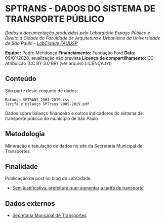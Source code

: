 SPTRANS - DADOS DO SISTEMA DE TRANSPORTE PÚBLICO 
============
*Dados e documentação produzidos pelo Laboratório Espaço Público e Direito à Cidade da Faculdade de Arquitetura e Urbanismo da Universidade de São Paulo - [LabCidade FAUUSP](http://www.labcidade.fau.usp.br/)*

**Equipe:** Pedro Mendonça
**Financiamento:** Fundação Ford
**Data:** 09/01/2020, atualização não prevista
**Licença de compartilhamento:** CC Atribuição (CC BY 3.0 BR) (ver arquivo LICENÇA.txt)

## Conteúdo
São parte deste conjunto de dados:

    Balanço_SPTRANS_2003-2019.csv
    Tarifa e balanço SPTrans 2005-2019.pdf

Dados sobre balanço financeiro e outros indicadores do sistema de transporte público do município de São Paulo 

## Metodologia
Mineração e tabulação de dados no site da Secretaria Municipal de Transportes

## Finalidade
Publicação de post no blog do LabCidade:
- [Sem justificativa, prefeitura quer aumentar a tarifa de transporte](http://www.labcidade.fau.usp.br/sem-justificativa-prefeitura-aumenta-a-tarifa-de-transporte/)

## Dados externos
- [Secretaria Municipal de Transportes](https://www.prefeitura.sp.gov.br/cidade/secretarias/transportes/institucional/sptrans/acesso_a_informacao/index.php?p=245709)
